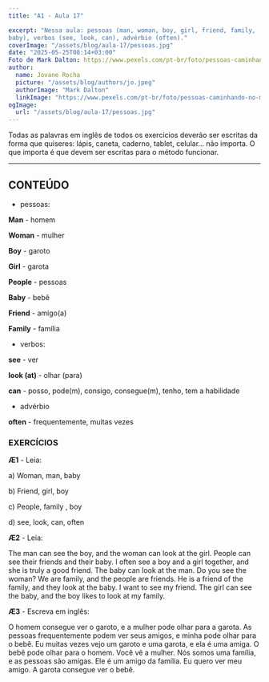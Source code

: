 ```yaml
---
title: "A1 - Aula 17"

excerpt: "Nessa aula: pessoas (man, woman, boy, girl, friend, family,
baby), verbos (see, look, can), advérbio (often)."
coverImage: "/assets/blog/aula-17/pessoas.jpg"
date: "2025-05-25T08:14+03:00"
Foto de Mark Dalton: https://www.pexels.com/pt-br/foto/pessoas-caminhando-no-mercado-439818/
author:
  name: Jovane Rocha
  picture: "/assets/blog/authors/jo.jpeg"
  authorImage: "Mark Dalton"
  linkImage: "https://www.pexels.com/pt-br/foto/pessoas-caminhando-no-mercado-439818/"
ogImage:
  url: "/assets/blog/aula-17/pessoas.jpg"
---
```


Todas as palavras em inglês de todos os exercícios deverão ser escritas da forma que quiseres:
lápis, caneta, caderno, tablet, celular... não importa. O que importa é
que devem ser escritas para o método funcionar.

---

## CONTEÚDO

- pessoas:

**Man** - homem

**Woman** - mulher

**Boy** - garoto

**Girl** - garota

**People** - pessoas

**Baby** - bebê

**Friend** - amigo(a)

**Family** - família

- verbos:

**see** - ver

**look (at)** - olhar (para)

**can** - posso, pode(m), consigo, consegue(m), tenho, tem a habilidade

- advérbio

**often** - frequentemente, muitas vezes

### EXERCÍCIOS

**Æ1** - Leia:

a) Woman, man, baby

b) Friend, girl, boy

c) People, family , boy

d) see, look, can, often

**Æ2** - Leia:

The man can see the boy, and the woman can look at the girl. People can see their friends and their baby. I often see a boy and a girl together, and she is truly a good friend. The baby can look at the man. Do you see the woman? We are family, and the people are friends. He is a friend of the family, and they look at the baby. I want to see my friend. The girl can see the baby, and the boy likes to look at my family.

**Æ3** - Escreva em inglês:

O homem consegue ver o garoto, e a mulher pode olhar para a garota. As pessoas frequentemente podem ver seus amigos, e minha pode olhar para o bebê. Eu muitas vezes vejo um garoto e uma garota, e ela é uma amiga. O bebê pode olhar para o homem. Você vê a mulher. Nós somos uma família, e as pessoas são amigas. Ele é um amigo da família. Eu quero ver meu amigo. A garota consegue ver o bebê.
